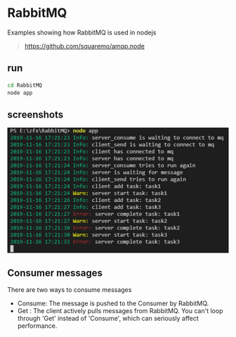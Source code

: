 # RabbitMQ
Examples showing how RabbitMQ is used in nodejs

> https://github.com/squaremo/amqp.node

## run  
```bash
cd RabbitMQ
node app
```  

## screenshots
![console](./screenshots/1.png)

## Consumer messages
There are two ways to consume messages

* Consume: The message is pushed to the Consumer by RabbitMQ.
* Get : The client actively pulls messages from RabbitMQ. You can't loop through 'Get' instead of 'Consume', which can seriously affect performance.